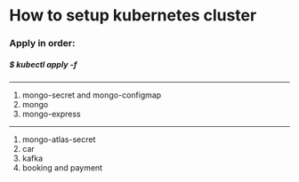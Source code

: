 # How to setup kubernetes cluster
### Apply in order:
##### $ kubectl apply -f <yaml-file>

-----
1. mongo-secret and mongo-configmap
2. mongo
3. mongo-express
-----
1. mongo-atlas-secret
2. car
3. kafka
4. booking and payment
